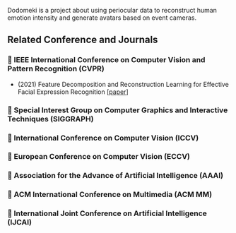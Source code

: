 Dodomeki is a project about using periocular data to reconstruct human emotion intensity and generate avatars based on event cameras.

## Related Conference and Journals
### :small_orange_diamond: IEEE International Conference on Computer Vision and Pattern Recognition (CVPR)
- (2021) Feature Decomposition and Reconstruction Learning for Effective Facial Expression Recognition [[paper](https://openaccess.thecvf.com/content/CVPR2021/papers/Ruan_Feature_Decomposition_and_Reconstruction_Learning_for_Effective_Facial_Expression_Recognition_CVPR_2021_paper.pdf)]
### :small_orange_diamond: Special Interest Group on Computer Graphics and Interactive Techniques (SIGGRAPH)

### :small_orange_diamond: International Conference on Computer Vision (ICCV)

### :small_orange_diamond: European Conference on Computer Vision (ECCV)

### :small_orange_diamond: Association for the Advance of Artificial Intelligence (AAAI)

### :small_orange_diamond: ACM International Conference on Multimedia (ACM MM)

### :small_orange_diamond: International Joint Conference on Artificial Intelligence (IJCAI)
